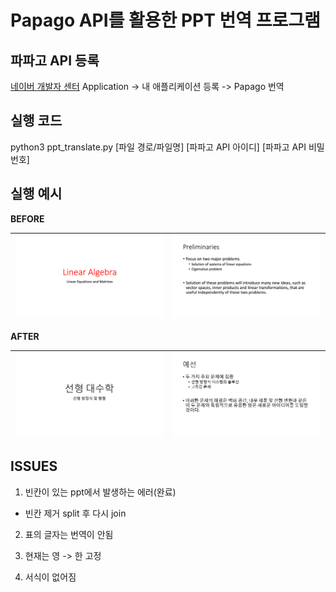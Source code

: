 # Papago API를 활용한 PPT 번역 프로그램

## 파파고 API 등록
[네이버 개발자 센터](https://developers.naver.com/)
Application -> 내 애플리케이션 등록 -> Papago 번역

## 실행 코드
python3 ppt_translate.py [파일 경로/파일명] [파파고 API 아이디] [파파고 API 비밀번호]

## 실행 예시
**BEFORE**

|![before1](./img/b1.png)|![before2](./img/b2.png)|
|-----------------------------|-----------------------------|

**AFTER**

|![after1](./img/a1.png)|![after2](./img/a2.png)|
|----------------------------|----------------------------|

## ISSUES
1. 빈칸이 있는 ppt에서 발생하는 에러(완료)
* 빈칸 제거 split 후 다시 join

2. 표의 글자는 번역이 안됨

3. 현재는 영 -> 한 고정

4. 서식이 없어짐